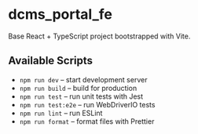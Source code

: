 # dcms_portal_fe

Base React + TypeScript project bootstrapped with Vite.

## Available Scripts

- `npm run dev` – start development server
- `npm run build` – build for production
- `npm run test` – run unit tests with Jest
- `npm run test:e2e` – run WebDriverIO tests
- `npm run lint` – run ESLint
- `npm run format` – format files with Prettier
